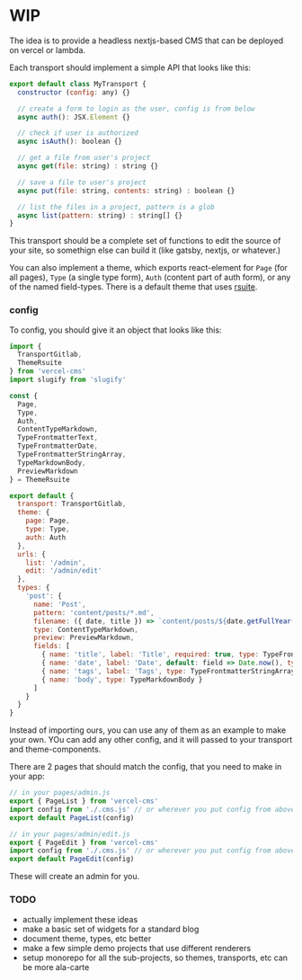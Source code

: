 # WIP

The idea is to provide a headless nextjs-based CMS that can be deployed on vercel or lambda.

Each transport should implement a simple API that looks like this:

```js
export default class MyTransport {
  constructor (config: any) {}

  // create a form to login as the user, config is from below
  async auth(): JSX.Element {}

  // check if user is authorized
  async isAuth(): boolean {}

  // get a file from user's project
  async get(file: string) : string {}

  // save a file to user's project
  async put(file: string, contents: string) : boolean {}

  // list the files in a project, pattern is a glob
  async list(pattern: string) : string[] {}
}
```

This transport should be a complete set of functions to edit the source of your site, so somethign else can build it (like gatsby, nextjs, or whatever.)

You can also implement a theme, which exports react-element for `Page` (for all pages), `Type` (a single type form), `Auth` (content part of auth form), or any of the named field-types. There is a default theme that uses [rsuite](https://rsuitejs.com/).

### config

To config, you should give it an object that looks like this:

```js
import {
  TransportGitlab,
  ThemeRsuite
} from 'vercel-cms'
import slugify from 'slugify'

const {
  Page,
  Type,
  Auth,
  ContentTypeMarkdown,
  TypeFrontmatterText,
  TypeFrontmatterDate,
  TypeFrontmatterStringArray,
  TypeMarkdownBody,
  PreviewMarkdown
} = ThemeRsuite

export default {
  transport: TransportGitlab,
  theme: {
    page: Page,
    type: Type,
    auth: Auth
  },
  urls: {
    list: '/admin',
    edit: '/admin/edit'
  },
  types: {
    'post': {
      name: 'Post',
      pattern: 'content/posts/*.md',
      filename: ({ date, title }) => `content/posts/${date.getFullYear()}-${date.getMonth()+1}-${date.getDate()}/${slugify(title)}.md`,
      type: ContentTypeMarkdown,
      preview: PreviewMarkdown,
      fields: [
        { name: 'title', label: 'Title', required: true, type: TypeFrontmatterText },
        { name: 'date', label: 'Date', default: field => Date.now(), type: TypeFrontmatterDate },
        { name: 'tags', label: 'Tags', type: TypeFrontmatterStringArray },
        { name: 'body', type: TypeMarkdownBody }
      ]
    }
  }
}
```

Instead of importing ours, you can use any of them as an example to make your own. YOu can add any other config, and it will passed to your transport and theme-components.

There are 2 pages that should match the config, that you need to make in your app:

```js
// in your pages/admin.js
export { PageList } from 'vercel-cms'
import config from './.cms.js' // or wherever you put config from above
export default PageList(config)

// in your pages/admin/edit.js
export { PageEdit } from 'vercel-cms'
import config from './.cms.js' // or wherever you put config from above
export default PageEdit(config)
```

These will create an admin for you.


### TODO

* actually implement these ideas
* make a basic set of widgets for a standard blog
* document theme, types, etc better
* make a few simple demo projects that use different renderers
* setup monorepo for all the sub-projects, so themes, transports, etc can be more ala-carte